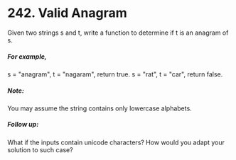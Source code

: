 # 242. Valid Anagram
Given two strings s and t, write a function to determine if t is an anagram of s.

##### For example,
s = "anagram", t = "nagaram", return true.
s = "rat", t = "car", return false.

##### Note:
You may assume the string contains only lowercase alphabets.

##### Follow up:
What if the inputs contain unicode characters? How would you adapt your solution to such case?